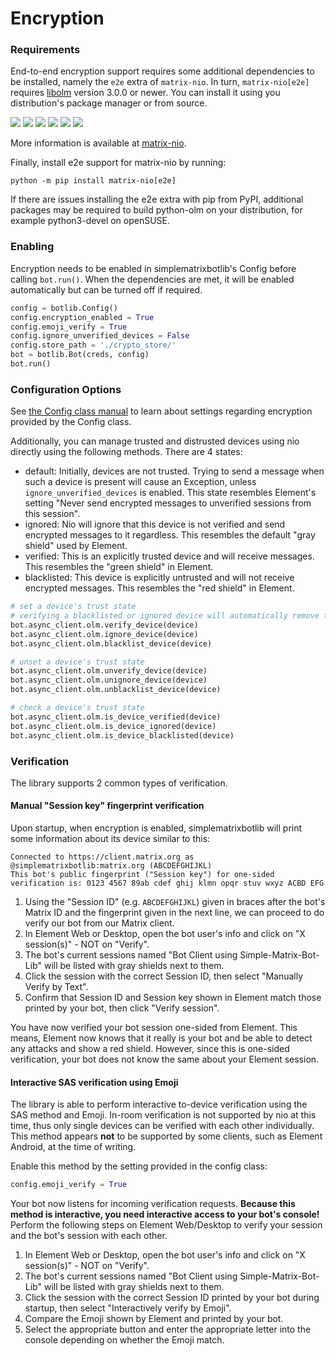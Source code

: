# Encryption

### Requirements

End-to-end encryption support requires some additional dependencies to be installed, namely the `e2e` extra of `matrix-nio`.
In turn, `matrix-nio[e2e]` requires [libolm](https://gitlab.matrix.org/matrix-org/olm) version 3.0.0 or newer.
You can install it using you distribution's package manager or from source.

[![](https://img.shields.io/static/v1?style=flat-square&label=Ubuntu&message=libolm-dev&color=limegreen)](https://ubuntu.pkgs.org/22.04/ubuntu-universe-amd64/libolm-dev_3.2.10~dfsg-6ubuntu1_amd64.deb.html)
[![](https://img.shields.io/static/v1?style=flat-square&label=Debian&message=libolm-dev&color=limegreen)](https://debian.pkgs.org/11/debian-main-amd64/libolm-dev_3.2.1~dfsg-7_amd64.deb.html)
[![](https://img.shields.io/static/v1?style=flat-square&label=Arch%20Linux&message=libolm&color=limegreen)](https://archlinux.pkgs.org/rolling/archlinux-community-x86_64/libolm-3.2.12-1-x86_64.pkg.tar.zst.html)
[![](https://img.shields.io/static/v1?style=flat-square&label=CentOS&message=libolm-devel&color=limegreen)](https://centos.pkgs.org/8/epel-x86_64/libolm-devel-3.2.10-1.el8.x86_64.rpm.html)
[![](https://img.shields.io/static/v1?style=flat-square&label=Fedora&message=libolm-devel&color=limegreen)](https://fedora.pkgs.org/36/fedora-x86_64/libolm-devel-3.2.10-2.fc36.x86_64.rpm.html)
[![](https://img.shields.io/static/v1?style=flat-square&label=openSUSE&message=olm-devel&color=limegreen)](https://opensuse.pkgs.org/tumbleweed/opensuse-oss-x86_64/olm-devel-3.2.12-1.1.x86_64.rpm.html)

More information is available at [matrix-nio](https://github.com/poljar/matrix-nio#installation).

Finally, install e2e support for matrix-nio by running:

```
python -m pip install matrix-nio[e2e]
```

If there are issues installing the e2e extra with pip from PyPI, additional packages may be required to build python-olm on your distribution, for example python3-devel on openSUSE.

### Enabling

Encryption needs to be enabled in simplematrixbotlib's Config before calling `bot.run()`.
When the dependencies are met, it will be enabled automatically but can be turned off if required.

```python
config = botlib.Config()
config.encryption_enabled = True
config.emoji_verify = True
config.ignore_unverified_devices = False
config.store_path = './crypto_store/'
bot = botlib.Bot(creds, config)
bot.run()
```

### Configuration Options

See [the Config class manual](#built-in-values) to learn about settings regarding encryption provided by the Config class.

Additionally, you can manage trusted and distrusted devices using nio directly using the following methods.
There are 4 states:
- default: Initially, devices are not trusted. Trying to send a message when such a device is present will cause an Exception, unless `ignore_unverified_devices` is enabled. This state resembles Element's setting "Never send encrypted messages to unverified sessions from this session".
- ignored: Nio will ignore that this device is not verified and send encrypted messages to it regardless. This resembles the default "gray shield" used by Element.
- verified: This is an explicitly trusted device and will receive messages. This resembles the "green shield" in Element.
- blacklisted: This device is explicitly untrusted and will not receive encrypted messages. This resembles the "red shield" in Element.

```python
# set a device's trust state
# verifying a blacklisted or ignored device will automatically remove the former state
bot.async_client.olm.verify_device(device)
bot.async_client.olm.ignore_device(device)
bot.async_client.olm.blacklist_device(device)

# unset a device's trust state
bot.async_client.olm.unverify_device(device)
bot.async_client.olm.unignore_device(device)
bot.async_client.olm.unblacklist_device(device)

# check a device's trust state
bot.async_client.olm.is_device_verified(device)
bot.async_client.olm.is_device_ignored(device)
bot.async_client.olm.is_device_blacklisted(device)
```

### Verification

The library supports 2 common types of verification.

#### Manual "Session key" fingerprint verification

Upon startup, when encryption is enabled, simplematrixbotlib will print some information about its device similar to this:

```
Connected to https://client.matrix.org as @simplematrixbotlib:matrix.org (ABCDEFGHIJKL)
This bot's public fingerprint ("Session key") for one-sided verification is: 0123 4567 89ab cdef ghij klmn opqr stuv wxyz ACBD EFG
```

1. Using the "Session ID" (e.g. `ABCDEFGHIJKL`) given in braces after the bot's Matrix ID and the fingerprint given in the next line, we can proceed to do verify our bot from our Matrix client.
2. In Element Web or Desktop, open the bot user's info and click on "X session(s)" - NOT on "Verify".
3. The bot's current sessions named "Bot Client using Simple-Matrix-Bot-Lib" will be listed with gray shields next to them.
4. Click the session with the correct Session ID, then select "Manually Verify by Text".
5. Confirm that Session ID and Session key shown in Element match those printed by your bot, then click "Verify session".

You have now verified your bot session one-sided from Element.
This means, Element now knows that it really is your bot and be able to detect any attacks and show a red shield.
However, since this is one-sided verification, your bot does not know the same about your Element session.

#### Interactive SAS verification using Emoji

The library is able to perform interactive to-device verification using the SAS method and Emoji.
In-room verification is not supported by nio at this time, thus only single devices can be verified with each other individually.
This method appears **not** to be supported by some clients, such as Element Android, at the time of writing.

Enable this method by the setting provided in the config class:

```python
config.emoji_verify = True
```

Your bot now listens for incoming verification requests.
**Because this method is interactive, you need interactive access to your bot's console!**
Perform the following steps on Element Web/Desktop to verify your session and the bot's session with each other.

1. In Element Web or Desktop, open the bot user's info and click on "X session(s)" - NOT on "Verify".
2. The bot's current sessions named "Bot Client using Simple-Matrix-Bot-Lib" will be listed with gray shields next to them.
3. Click the session with the correct Session ID printed by your bot during startup, then select "Interactively verify by Emoji".
4. Compare the Emoji shown by Element and printed by your bot.
5. Select the appropriate button and enter the appropriate letter into the console depending on whether the Emoji match.
